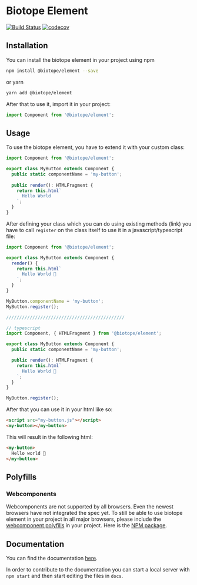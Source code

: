 # Biotope Element

[![Build Status](https://travis-ci.org/biotope/biotope-element.svg?branch=master)](https://travis-ci.org/biotope/biotope-element)
[![codecov](https://codecov.io/gh/biotope/biotope-element/branch/master/graph/badge.svg)](https://codecov.io/gh/biotope/biotope-element)

## Installation
You can install the biotope element in your project using npm

```bash
npm install @biotope/element --save
```

or yarn

```bash
yarn add @biotope/element
```

After that to use it, import it in your project:

```javascript
import Component from '@biotope/element';
```

## Usage

To use the biotope element, you have to extend it with your custom class:

```javascript
import Component from '@biotope/element';

export class MyButton extends Component {
  public static componentName = 'my-button';
  
  public render(): HTMLFragment {
    return this.html`
      Hello World
    `;
  }
}
```

After defining your class which you can do using existing methods (link) you have to call `register`
on the class itself to use it in a javascript/typescript file:

```javascript
import Component from '@biotope/element';

export class MyButton extends Component {
  render() {
    return this.html`
      Hello World 🐤
    `;
  }
}

MyButton.componentName = 'my-button';
MyButton.register();

/////////////////////////////////////////////

// typescript
import Component, { HTMLFragment } from '@biotope/element';

export class MyButton extends Component {
  public static componentName = 'my-button';

  public render(): HTMLFragment {
    return this.html`
      Hello World 🐤
    `;
  }
}

MyButton.register();
```

After that you can use it in your html like so:

```html
<script src="my-button.js"></script>
<my-button></my-button>
```

This will result in the following html:

```html
<my-button>
  Hello world 🐤
</my-button>
```

## Polyfills

### Webcomponents
Webcomponents are not supported by all browsers. Even the newest browsers have not integrated the
spec yet. To still be able to use biotope element in your project in all major browsers, please
include the
[webcomponent polyfills](https://github.com/webcomponents/polyfills/tree/master/packages/webcomponentsjs)
in your project. Here is the
[NPM package](https://www.npmjs.com/package/@webcomponents/webcomponentsjs).


## Documentation
You can find the documentation [here](https://element.biotope.sh).

In order to contribute to the documentation you can start a local server with `npm start` and then start editing the files in `docs`.
